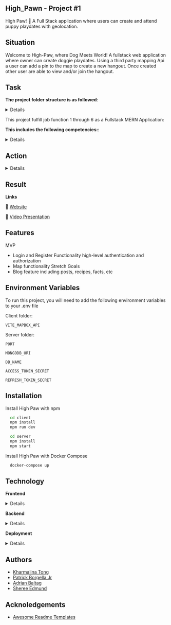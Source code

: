 ## High_Pawn - Project #1

High Paw! 🐾 A Full Stack application where users can create and attend puppy playdates with geolocation.

## Situation
Welcome to High-Paw, where Dog Meets World! A fullstack web application where owner can create doggie playdates. Using a third party mapping Api a user can add a pin to the map to create a new hangout. Once created other user are able to view and/or join the hangout. 


## Task 

 **The project folder structure is as followed**:

<details>

   🐾 client
 
   🐾 server

   🐾 docker-compose.yml

   🐾 .github/workflows

</details>

This project fulfill job function 1 through 6 as a Fullstack MERN Application:

**This includes the following competencies:**: 

<details>

🐾 JF 1.1 Can explain all stages of the software development life cycle (what each stage contains, including the inputs and outputs)
   
🐾 JF 1.5 Can follow software designs and functional/technical specifications	
   
🐾 JF 1.6 Can follow company, team or client approaches to continuous integration, version and source control				

🐾 JF 2.2 Can identify relevant and up-to-date software designs and how to read and implement functional/technical specifications
   
🐾 JF 2.3 Can develop effective user interfaces
   
🐾 JF 2.8 Can translate wireframes into User Interfaces				


🐾 JF 3.2 Can explain the principles and uses of relational and non-relational databases
   
🐾 JF 3.6 Can implement a RESTful API
   
🐾 JF 3.7 Can implement authentication and authorization to an API
   
🐾 JF 3.8 Can encrypt sensitive data via hashing

🐾 JF 4.2 Can explain organizational policies and procedures relating to the tasks being undertaken, and when to follow them. For example, the storage and treatment of sensitive data			
   
🐾 JF 4.3 Is able to build, manage and deploy code into the relevant environment		
   
🐾 JF 4.8 Can identify and create test scenarios

🐾 JF 5.1 Knows relevant and up-to-date software testing frameworks and methodologies
   
🐾 JF 5.4 Understands and is able to identify and create test scenarios
   
🐾 JF 5.6 Understands how to follow testing frameworks and methodologies

🐾 JF 6.3 Able to communicate software solutions and ideas to technical and non-technical stakeholders
   
🐾 JF 6.4 Works independently and takes responsibility. For example, has a disciplined and responsible approach to risk, and stays motivated and committed when facing challenges				
   
🐾 JF 6.6 Shows initiative for solving problems within their own remit, being resourceful when faced with a problem to solve				

</details>



## Action 

<details>
🐾 In this team of four, I was worked with Adrian on the Frontend. We mainly peer coded. My main contribution to the project was Using the DOG API to render the fact page and creating the profile page. Refactoring code and implementing the basic structure for the frontend. Adrian is the mastermind that build upon the structure to create the user interact and visible appealing design. 


🐾 Worked collaborated with the backend (Patrick and Kharmalina) to connect the login and registration routes. 

🐾 Focused on debugging an issues with deleting the refresh token upon user logout.

🐾 Attempted to implement frontend testing. Unfortunately testing on .jsx files were a blocker. 

</details>






## Result 

**Links**

 🐾 [Website](https://high-paw-ugau.onrender.com/)
 
 🐾 [Video Presentation](https://www.youtube.com/watch?v=b6yPHPoDQ2Y)


## Features

MVP
- Login and Register Functionality high-level authentication and authorization
- Map functionality 
Stretch Goals
- Blog feature including posts, recipes, facts, etc

## Environment Variables     


To run this project, you will need to add the following environment variables to your .env file

Client folder:

`VITE_MAPBOX_API`

Server folder:

`PORT`

`MONGODB_URI`

`DB_NAME`

`ACCESS_TOKEN_SECRET`

`REFRESH_TOKEN_SECRET`

## Installation

Install High Paw with npm

```bash
  cd client
  npm install
  npm run dev
```

```bash
  cd server
  npm install
  npm start
```

Install High Paw with Docker Compose

```bash
  docker-compose up
```

## Technology 

**Frontend**
<details>
🐾 React
   
🐾 Tailwind CSS
   
🐾 Cloudinary
</details>

**Backend**
<details>
🐾 express
   
🐾 jsonwebtoken
   
🐾 @hapi/joi
   
🐾 bcrypt
   
🐾 mongoose
   
🐾 Database
   
🐾 MongoDB
</details>

**Deployment**
<details>
🐾 Railway (backend)
   
🐾 Render (frontend)
</details>

## Authors

- [Kharmalina Tong](https://www.github.com/Kharmalina)
- [Patrick Borgella Jr](https://github.com/Patrickb001)
- [Adrian Baltag](https://github.com/adrianbaltag)
- [Sheree Edmund](https://github.com/Sheree1986)


## Acknoledgements

- [Awesome Readme Templates](https://readme.so/editor)   
